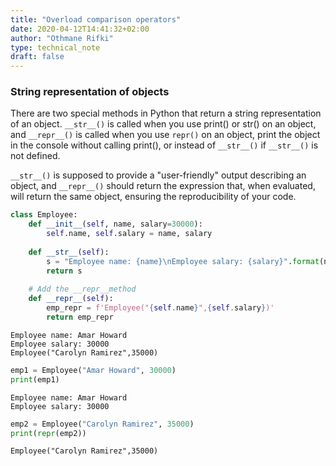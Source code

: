 ```yaml
---
title: "Overload comparison operators"
date: 2020-04-12T14:41:32+02:00
author: "Othmane Rifki"
type: technical_note
draft: false
---
```

### String representation of objects
There are two special methods in Python that return a string representation of an object. `__str__()` is called when you use print() or str() on an object, and `__repr__()` is called when you use `repr()` on an object, print the object in the console without calling print(), or instead of `__str__()` if `__str__()` is not defined.

`__str__()` is supposed to provide a "user-friendly" output describing an object, and `__repr__()` should return the expression that, when evaluated, will return the same object, ensuring the reproducibility of your code.


```python
class Employee:
    def __init__(self, name, salary=30000):
        self.name, self.salary = name, salary
      
    def __str__(self):
        s = "Employee name: {name}\nEmployee salary: {salary}".format(name=self.name, salary=self.salary)      
        return s
      
    # Add the __repr__method  
    def __repr__(self):
        emp_repr = f'Employee("{self.name}",{self.salary})'
        return emp_repr
```

    Employee name: Amar Howard
    Employee salary: 30000
    Employee("Carolyn Ramirez",35000)



```python
emp1 = Employee("Amar Howard", 30000)
print(emp1)
```

    Employee name: Amar Howard
    Employee salary: 30000



```python
emp2 = Employee("Carolyn Ramirez", 35000)
print(repr(emp2))
```

    Employee("Carolyn Ramirez",35000)

